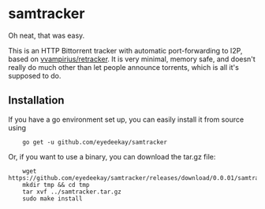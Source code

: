 samtracker
==========


Oh neat, that was easy.

This is an HTTP Bittorrent tracker with automatic port-forwarding to I2P, based
on [vvampirius/retracker](https://github.com/vvampirius/retracker). It is very
minimal, memory safe, and doesn't really do much other than let people announce
torrents, which is all it's supposed to do.

Installation
------------

If you have a go environment set up, you can easily install it from source using

        go get -u github.com/eyedeekay/samtracker

Or, if you want to use a binary, you can download the tar.gz file:

        wget https://github.com/eyedeekay/samtracker/releases/download/0.0.01/samtracker.tar.gz
        mkdir tmp && cd tmp
        tar xvf ../samtracker.tar.gz
        sudo make install
